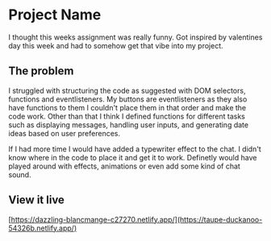 # Project Name

I thought this weeks assignment was really funny. Got inspired by valentines day this week and had to somehow get that vibe into my project.

## The problem

I struggled with structuring the code as suggested with DOM selectors, functions and eventlisteners. My buttons are eventlisteners as they also have functions to them I couldn't place them in that order and make the code work. Other than that I think I defined functions for different tasks such as displaying messages, handling user inputs, and generating date ideas based on user preferences.

If I had more time I would have added a typewriter effect to the chat. I didn't know where in the code to place it and get it to work. Definetly would have played around with effects, animations or even add some kind of chat sound.

## View it live

[https://dazzling-blancmange-c27270.netlify.app/](https://taupe-duckanoo-54326b.netlify.app/)
